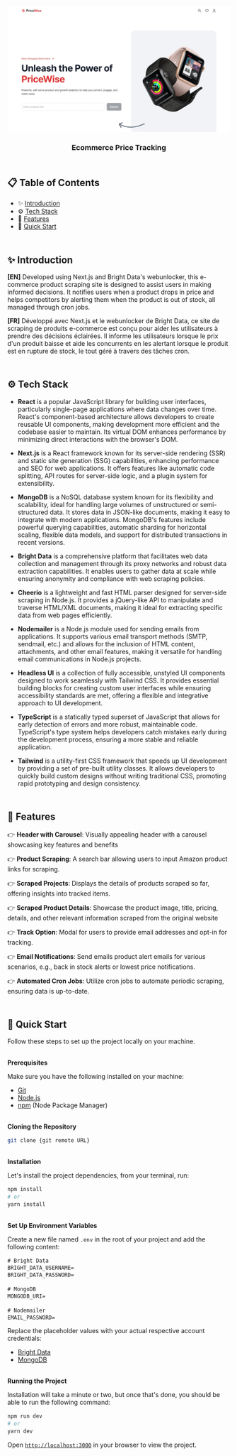 <div align="center">
    <a href="https://pricewise-fv.vercel.app" target="_blank">
      <img src="public/design/preview.webp" alt="Project Banner">
    </a>
  <h3 align="center">Ecommerce Price Tracking</h3>
</div>

##  <br /> 📋 <a name="table">Table of Contents</a>

- ✨ [Introduction](#introduction)
- ⚙️ [Tech Stack](#tech-stack)
- 📝 [Features](#features)
- 🚀 [Quick Start](#quick-start)

##  <br /> <a name="introduction">✨ Introduction</a>

**[EN]** Developed using Next.js and Bright Data's webunlocker, this e-commerce product scraping site is designed to assist users in making informed decisions. It notifies users when a product drops in price and helps competitors by alerting them when the product is out of stock, all managed through cron jobs.

**[FR]** Développé avec Next.js et le webunlocker de Bright Data, ce site de scraping de produits e-commerce est conçu pour aider les utilisateurs à prendre des décisions éclairées. Il informe les utilisateurs lorsque le prix d'un produit baisse et aide les concurrents en les alertant lorsque le produit est en rupture de stock, le tout géré à travers des tâches cron.

##  <br /> <a name="tech-stack">⚙️ Tech Stack</a>

- **React** is a popular JavaScript library for building user interfaces, particularly single-page applications where data changes over time. React's component-based architecture allows developers to create reusable UI components, making development more efficient and the codebase easier to maintain. Its virtual DOM enhances performance by minimizing direct interactions with the browser's DOM.

- **Next.js** is a React framework known for its server-side rendering (SSR) and static site generation (SSG) capabilities, enhancing performance and SEO for web applications. It offers features like automatic code splitting, API routes for server-side logic, and a plugin system for extensibility.

- **MongoDB** is a NoSQL database system known for its flexibility and scalability, ideal for handling large volumes of unstructured or semi-structured data. It stores data in JSON-like documents, making it easy to integrate with modern applications. MongoDB's features include powerful querying capabilities, automatic sharding for horizontal scaling, flexible data models, and support for distributed transactions in recent versions.

- **Bright Data** is a comprehensive platform that facilitates web data collection and management through its proxy networks and robust data extraction capabilities. It enables users to gather data at scale while ensuring anonymity and compliance with web scraping policies.

- **Cheerio** is a lightweight and fast HTML parser designed for server-side scraping in Node.js. It provides a jQuery-like API to manipulate and traverse HTML/XML documents, making it ideal for extracting specific data from web pages efficiently.

- **Nodemailer** is a Node.js module used for sending emails from applications. It supports various email transport methods (SMTP, sendmail, etc.) and allows for the inclusion of HTML content, attachments, and other email features, making it versatile for handling email communications in Node.js projects.

- **Headless UI** is a collection of fully accessible, unstyled UI components designed to work seamlessly with Tailwind CSS. It provides essential building blocks for creating custom user interfaces while ensuring accessibility standards are met, offering a flexible and integrative approach to UI development.

- **TypeScript** is a statically typed superset of JavaScript that allows for early detection of errors and more robust, maintainable code. TypeScript's type system helps developers catch mistakes early during the development process, ensuring a more stable and reliable application.

- **Tailwind** is a utility-first CSS framework that speeds up UI development by providing a set of pre-built utility classes. It allows developers to quickly build custom designs without writing traditional CSS, promoting rapid prototyping and design consistency.



## <br/> <a name="features">📝 Features</a>

👉 **Header with Carousel**: Visually appealing header with a carousel showcasing key features and benefits

👉 **Product Scraping**: A search bar allowing users to input Amazon product links for scraping.

👉 **Scraped Projects**: Displays the details of products scraped so far, offering insights into tracked items.

👉 **Scraped Product Details**: Showcase the product image, title, pricing, details, and other relevant information scraped from the original website

👉 **Track Option**: Modal for users to provide email addresses and opt-in for tracking.

👉 **Email Notifications**: Send emails product alert emails for various scenarios, e.g., back in stock alerts or lowest price notifications.

👉 **Automated Cron Jobs**: Utilize cron jobs to automate periodic scraping, ensuring data is up-to-date.


## <br /> <a name="quick-start">🚀 Quick Start</a>

Follow these steps to set up the project locally on your machine.

<br/>**Prerequisites**

Make sure you have the following installed on your machine:

- [Git](https://git-scm.com/)
- [Node.js](https://nodejs.org/en)
- [npm](https://www.npmjs.com/) (Node Package Manager)

<br/>**Cloning the Repository**

```bash
git clone {git remote URL}
```

<br/>**Installation**

Let's install the project dependencies, from your terminal, run:

```bash
npm install
# or
yarn install
```

<br/>**Set Up Environment Variables**

Create a new file named `.env` in the root of your project and add the following content:

```env
# Bright Data
BRIGHT_DATA_USERNAME=
BRIGHT_DATA_PASSWORD=

# MongoDB
MONGODB_URI=

# Nodemailer
EMAIL_PASSWORD=
```

Replace the placeholder values with your actual respective account credentials:

- [Bright Data](https://brightdata.com/)
- [MongoDB](https://cloud.mongodb.com)


<br/>**Running the Project**

Installation will take a minute or two, but once that's done, you should be able to run the following command:

```bash
npm run dev
# or
yarn dev
```

Open [`http://localhost:3000`](http://localhost:3000) in your browser to view the project.